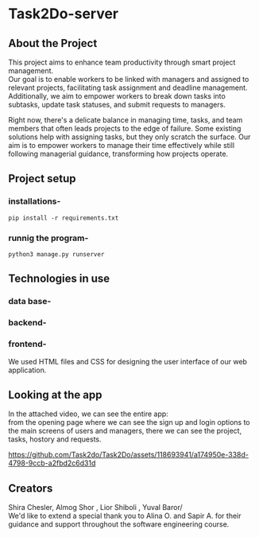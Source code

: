 # Task2Do-server

## About the Project
This project aims to enhance team productivity through smart project management.<br/> 
Our goal is to enable workers to be linked with managers and assigned to relevant projects, facilitating task assignment and deadline management. <br/>
Additionally, we aim to empower workers to break down tasks into subtasks, update task statuses, and submit requests to managers.

Right now, there's a delicate balance in managing time, tasks, and team members that often leads projects to the edge of failure. Some existing solutions help with assigning tasks, but they only scratch the surface. Our aim is to empower workers to manage their time effectively while still following managerial guidance, transforming how projects operate.

## Project setup
### installations- 
```pip install -r requirements.txt```
### runnig the program- 
``` python3 manage.py runserver ```

## Technologies in use
### data base-


### backend- 


### frontend-
We used HTML files and CSS for designing the user interface of our web application.

## Looking at the app 
In the attached video, we can see the entire app: <br/>
from the opening page where we can see the sign up and login options to the main screens of users and managers, there we can see the project, tasks, hostory and requests.  

https://github.com/Task2do/Task2Do/assets/118693941/a174950e-338d-4798-9ccb-a2fbd2c6d31d

## Creators 
Shira Chesler, Almog Shor , Lior Shiboli , Yuval Baror/ <br/> 
We'd like to extend a special thank you to Alina O. and Sapir A. for their guidance and support throughout the software engineering course.








